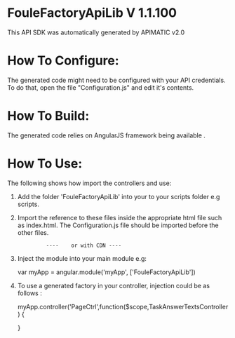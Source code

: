 FouleFactoryApiLib V 1.1.100
============================
This API SDK was automatically generated by APIMATIC v2.0

How To Configure:
=================
The generated code might need to be configured with your API credentials. To do that,
open the file "Configuration.js" and edit it's contents.

How To Build: 
=============
The generated code relies on AngularJS framework being available . 

How To Use:
===========
The following shows how import the controllers and use:

1) Add the folder 'FouleFactoryApiLib' into your to your scripts folder e.g scripts.
   
2) Import the reference to these files inside the appropriate html file such as index.html. 
   The Configuration.js file should be imported before the other files.


    <!-- Helper files -->
    <script src="scripts/FouleFactoryApiLib/Configuration.js"></script>
    <script src="scripts/FouleFactoryApiLib/APIHelper.js"></script>
    <script src="scripts/FouleFactoryApiLib/Http/Client/HttpContext.js"></script>
    <script src="scripts/FouleFactoryApiLib/Http/Client/RequestClient.js"></script>
    <script src="scripts/FouleFactoryApiLib/Http/Request/HttpRequest.js"></script>
    <script src="scripts/FouleFactoryApiLib/Http/Response/HttpResponse.js"></script>

    <!-- API Controllers -->
    <script src="scripts/FouleFactoryApiLib/Controllers/TaskAnswerTextsController.js"></script>
    <script src="scripts/FouleFactoryApiLib/Controllers/TaskAnswerChoicesController.js"></script>
    <script src="scripts/FouleFactoryApiLib/Controllers/ProjectsController.js"></script>
    <script src="scripts/FouleFactoryApiLib/Controllers/CsvFilesController.js"></script>
    <script src="scripts/FouleFactoryApiLib/Controllers/AccountController.js"></script>
    <script src="scripts/FouleFactoryApiLib/Controllers/TemplatesController.js"></script>
    <script src="scripts/FouleFactoryApiLib/Controllers/TasksController.js"></script>
    <script src="scripts/FouleFactoryApiLib/Controllers/TaskLinesController.js"></script>

    <!-- Models -->
    <script src="scripts/FouleFactoryApiLib/Models/BaseModel.js"></script>
    <script src="scripts/FouleFactoryApiLib/Models/AccountWriterServiceModel.js"></script>
    <script src="scripts/FouleFactoryApiLib/Models/PayinServiceModel.js"></script>
    <script src="scripts/FouleFactoryApiLib/Models/CsvFileWriterServiceModel.js"></script>
    <script src="scripts/FouleFactoryApiLib/Models/ProjectWriterServiceModel.js"></script>
    <script src="scripts/FouleFactoryApiLib/Models/TaskLinesWriterServiceModel.js"></script>
    <script src="scripts/FouleFactoryApiLib/Models/TaskValidationWriterServiceModel.js"></script>
    <script src="scripts/FouleFactoryApiLib/Models/TemplateNewWriterServiceModel.js"></script>
    <script src="scripts/FouleFactoryApiLib/Models/TemplateInstructionWriterServiceModel.js"></script>
    <script src="scripts/FouleFactoryApiLib/Models/TemplateColumnWriterServiceModel.js"></script>
    <script src="scripts/FouleFactoryApiLib/Models/TemplateQuestionWriterServiceModel.js"></script>
	
				----	or with CDN	----

    <!-- Helper files -->
    <script src="http://cdn.100.foulefactory.com/sdk/FouleFactory-SDK-AngularJS/v1.1.100/FouleFactoryApiLib/Configuration.js"></script>
    <script src="http://cdn.100.foulefactory.com/sdk/FouleFactory-SDK-AngularJS/v1.1.100/FouleFactoryApiLib/APIHelper.js"></script>
    <script src="http://cdn.100.foulefactory.com/sdk/FouleFactory-SDK-AngularJS/v1.1.100/FouleFactoryApiLib/Http/Client/HttpContext.js"></script>
    <script src="http://cdn.100.foulefactory.com/sdk/FouleFactory-SDK-AngularJS/v1.1.100/FouleFactoryApiLib/Http/Client/RequestClient.js"></script>
    <script src="http://cdn.100.foulefactory.com/sdk/FouleFactory-SDK-AngularJS/v1.1.100/FouleFactoryApiLib/Http/Request/HttpRequest.js"></script>
    <script src="http://cdn.100.foulefactory.com/sdk/FouleFactory-SDK-AngularJS/v1.1.100/FouleFactoryApiLib/Http/Response/HttpResponse.js"></script>

    <!-- API Controllers -->
    <script src="http://cdn.100.foulefactory.com/sdk/FouleFactory-SDK-AngularJS/v1.1.100/FouleFactoryApiLib/Controllers/TaskAnswerTextsController.js"></script>
    <script src="http://cdn.100.foulefactory.com/sdk/FouleFactory-SDK-AngularJS/v1.1.100/FouleFactoryApiLib/Controllers/TaskAnswerChoicesController.js"></script>
    <script src="http://cdn.100.foulefactory.com/sdk/FouleFactory-SDK-AngularJS/v1.1.100/FouleFactoryApiLib/Controllers/ProjectsController.js"></script>
    <script src="http://cdn.100.foulefactory.com/sdk/FouleFactory-SDK-AngularJS/v1.1.100/FouleFactoryApiLib/Controllers/CsvFilesController.js"></script>
    <script src="http://cdn.100.foulefactory.com/sdk/FouleFactory-SDK-AngularJS/v1.1.100/FouleFactoryApiLib/Controllers/AccountController.js"></script>
    <script src="http://cdn.100.foulefactory.com/sdk/FouleFactory-SDK-AngularJS/v1.1.100/FouleFactoryApiLib/Controllers/TemplatesController.js"></script>
    <script src="http://cdn.100.foulefactory.com/sdk/FouleFactory-SDK-AngularJS/v1.1.100/FouleFactoryApiLib/Controllers/TasksController.js"></script>
    <script src="http://cdn.100.foulefactory.com/sdk/FouleFactory-SDK-AngularJS/v1.1.100/FouleFactoryApiLib/Controllers/TaskLinesController.js"></script>

    <!-- Models -->
    <script src="http://cdn.100.foulefactory.com/sdk/FouleFactory-SDK-AngularJS/v1.1.100/FouleFactoryApiLib/Models/BaseModel.js"></script>
    <script src="http://cdn.100.foulefactory.com/sdk/FouleFactory-SDK-AngularJS/v1.1.100/FouleFactoryApiLib/Models/AccountWriterServiceModel.js"></script>
    <script src="http://cdn.100.foulefactory.com/sdk/FouleFactory-SDK-AngularJS/v1.1.100/FouleFactoryApiLib/Models/PayinServiceModel.js"></script>
    <script src="http://cdn.100.foulefactory.com/sdk/FouleFactory-SDK-AngularJS/v1.1.100/FouleFactoryApiLib/Models/CsvFileWriterServiceModel.js"></script>
    <script src="http://cdn.100.foulefactory.com/sdk/FouleFactory-SDK-AngularJS/v1.1.100/FouleFactoryApiLib/Models/ProjectWriterServiceModel.js"></script>
    <script src="http://cdn.100.foulefactory.com/sdk/FouleFactory-SDK-AngularJS/v1.1.100/FouleFactoryApiLib/Models/TaskLinesWriterServiceModel.js"></script>
    <script src="http://cdn.100.foulefactory.com/sdk/FouleFactory-SDK-AngularJS/v1.1.100/FouleFactoryApiLib/Models/TaskValidationWriterServiceModel.js"></script>
    <script src="http://cdn.100.foulefactory.com/sdk/FouleFactory-SDK-AngularJS/v1.1.100/FouleFactoryApiLib/Models/TemplateNewWriterServiceModel.js"></script>
    <script src="http://cdn.100.foulefactory.com/sdk/FouleFactory-SDK-AngularJS/v1.1.100/FouleFactoryApiLib/Models/TemplateInstructionWriterServiceModel.js"></script>
    <script src="http://cdn.100.foulefactory.com/sdk/FouleFactory-SDK-AngularJS/v1.1.100/FouleFactoryApiLib/Models/TemplateColumnWriterServiceModel.js"></script>
    <script src="http://cdn.100.foulefactory.com/sdk/FouleFactory-SDK-AngularJS/v1.1.100/FouleFactoryApiLib/Models/TemplateQuestionWriterServiceModel.js"></script>

3) Inject the module into your main module e.g:

    var myApp = angular.module('myApp', ['FouleFactoryApiLib'])

4) To use a generated factory in your controller, injection could be as follows : 
 
    myApp.controller('PageCtrl',function($scope,TaskAnswerTextsController) {

    }
